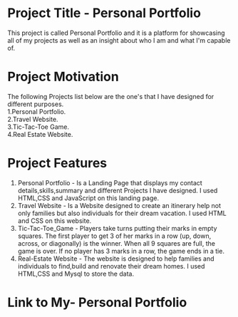 # Project Title - Personal Portfolio
This project is called Personal Portfolio and it is a platform for showcasing all of my projects as well as an insight about who I am and what I'm capable of.
# Project Motivation
The following Projects list below are the one's that I have designed for different purposes.</br>
1.Personal Portfolio.</br>
2.Travel Website.</br>
3.Tic-Tac-Toe Game.</br>
4.Real Estate Website.</br>
# Project Features
1. Personal Portfolio - Is a Landing Page that displays my contact details,skills,summary and different Projects I have designed. I used HTML,CSS and JavaScript on this landing page.</br>
2. Travel Website - Is a Website designed to create an itinerary help not only families but also individuals for their dream vacation. I used HTML and CSS on this website.</br>
3. Tic-Tac-Toe_Game - Players take turns putting their marks in empty squares. The first player to get 3 of her marks in a row (up, down, across, or diagonally) is the winner. When all 9 squares are full, the game is over. If no player has 3 marks in a row, the game ends in a tie.</br>
4. Real-Estate Website - The website is designed to help families and individuals to find,build and renovate their dream homes. I used HTML,CSS and Mysql to store the data.
# Link to My- Personal Portfolio
